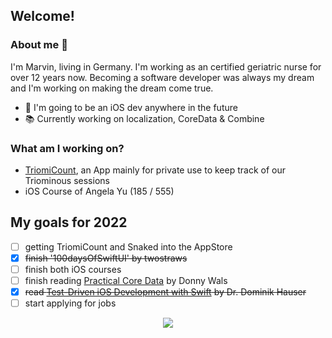 ## Welcome!

### About me 🍃
I'm Marvin, living in Germany. I'm working as an certified geriatric nurse for over 12 years now.
Becoming a software developer was always my dream and I'm working on making the dream come true.

- 🔩 I'm going to be an iOS dev anywhere in the future
- 📚 Currently working on localization, CoreData & Combine

### What am I working on?
- [TriomiCount](https://github.com/vogelfrey/TriomiCount), an App mainly for private use to keep track of our Triominous sessions
- iOS Course of Angela Yu (185 / 555)

## My goals for 2022
* [ ] getting TriomiCount and Snaked into the AppStore
* [x] ~~finish '100daysOfSwiftUI' by twostraws~~
* [ ] finish both iOS courses
* [ ] finish reading [Practical Core Data](https://donnywals.gumroad.com/l/practical-core-data) by Donny Wals
* [x] ~~read [Test-Driven iOS Development with Swift](https://www.packtpub.com/product/test-driven-ios-development-with-swift/9781785880735) by Dr. Dominik Hauser~~
* [ ] start applying for jobs

<p align="center">
  <a href="https://twitter.com/treb0c">
    <img src="https://img.shields.io/twitter/follow/treb0c?label=Twitter&logo=twitter&style=for-the-badge&color=blue" />
  </a>
</p>
